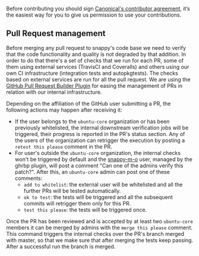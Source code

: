 Before contributing you should sign [Canonical's contributor agreement](http://www.ubuntu.com/legal/contributors), it’s the easiest way for you to give us permission to use your contributions.

## Pull Request management

Before merging any pull request to snappy's code base we need to verify that the code functionality and quality is not degraded by that addition. In order to do that there's a set of checks that we run for each PR, some of them using external services (TravisCI and Coveralls) and others using our own CI infrastructure (integration tests and autopkgtests). The checks based on external services are run for all the pull request. We are using the [GitHub Pull Request Builder Plugin](https://github.com/jenkinsci/ghprb-plugin/blob/master/README.md) for easing the management of PRs in relation with our internal infrastructure.

Depending on the affiliation of the GitHub user submitting a PR, the following actions may happen after receiving it:

* If the user belongs to the `ubuntu-core` organization or has been previously whitelisted, the internal downstream verification jobs will be triggered, their progress is reported in the PR's status section. Any of the users of the organization can retrigger the execution by posting a `retest this please` comment in the PR.
* For user's outside the `ubuntu-core` organization, the internal checks won't be triggered by default and the [snappy-m-o](https://github.com/snappy-m-o) user, managed by the ghrbp plugin, will post a comment "Can one of the admins verify this patch?". After this, an `ubuntu-core` admin can post one of these comments:
  * `add to whitelist`: the external user will be whitelisted and all the further PRs will be tested automatically.
  * `ok to test`: the tests will be triggered and all the subsequent commits will retrigger them only for this PR.
  * `test this please`: the tests will be triggered once.

Once the PR has been reviewed and is accepted by at least two `ubuntu-core` members it can be merged by admins with the `merge this please` comment. This command triggers the internal checks over the PR's branch merged with master, so that we make sure that after merging the tests keep passing. After a successful run the branch is merged.
